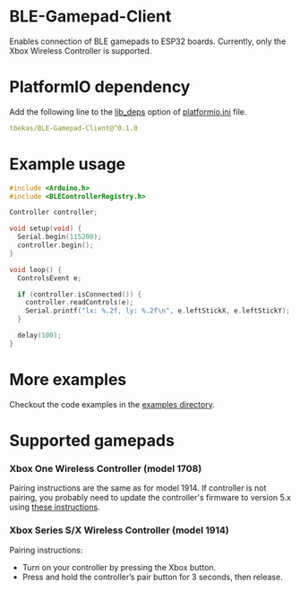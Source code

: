 # BLE-Gamepad-Client
Enables connection of BLE gamepads to ESP32 boards. Currently, only the Xbox Wireless Controller is supported.

# PlatformIO dependency
Add the following line to the [lib_deps](https://docs.platformio.org/en/latest/projectconf/sections/env/options/library/lib_deps.html) option of [platformio.ini](https://docs.platformio.org/en/latest/projectconf/index.html) file.
```yaml
tbekas/BLE-Gamepad-Client@^0.1.0
```

# Example usage
```cpp
#include <Arduino.h>
#include <BLEControllerRegistry.h>

Controller controller;

void setup(void) {
  Serial.begin(115200);
  controller.begin();
}

void loop() {
  ControlsEvent e;

  if (controller.isConnected()) {
    controller.readControls(e);
    Serial.printf("lx: %.2f, ly: %.2f\n", e.leftStickX, e.leftStickY);
  }

  delay(100);
}
```

# More examples
Checkout the code examples in the [examples directory](https://github.com/tbekas/BLE-Gamepad-Client/tree/0.1.0/examples).

# Supported gamepads

### Xbox One Wireless Controller (model 1708)
Pairing instructions are the same as for model 1914. If controller is not pairing, you probably need to
update the controller's firmware to version 5.x using [these instructions](https://support.xbox.com/en-US/help/hardware-network/controller/update-xbox-wireless-controller). 

### Xbox Series S/X Wireless Controller (model 1914)
Pairing instructions:
* Turn on your controller by pressing the Xbox button.
* Press and hold the controller’s pair button for 3 seconds, then release.
